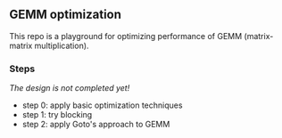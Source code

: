 ## GEMM optimization

This repo is a playground for optimizing performance of GEMM (matrix-matrix multiplication).

### Steps

*The design is not completed yet!*

- step 0: apply basic optimization techniques
- step 1: try blocking
- step 2: apply Goto's approach to GEMM
